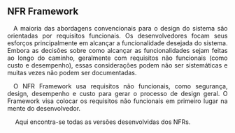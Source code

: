 ## NFR Framework

<p align="justify">&emsp;A maioria das abordagens convencionais para o design do sistema são orientadas por requisitos funcionais. Os desenvolvedores focam seus esforços principalmente em alcançar a funcionalidade desejada do sistema. Embora as decisões sobre como alcançar as funcionalidades sejam feitas ao longo do caminho, geralmente com requisitos não funcionais (como custo e desempenho), essas considerações podem não ser sistemáticas e muitas vezes não podem ser documentadas.</p>
<p align="justify">&emsp;O NFR Framework usa requisitos não funcionais, como segurança, design, desempenho e custo para gerar o processo de design geral. O Framework visa colocar os requisitos não funcionais em primeiro lugar na mente do desenvolvedor.</p>

<p align="justify">&emsp; Aqui encontra-se todas as versões desenvolvidas dos NFRs.</p>
